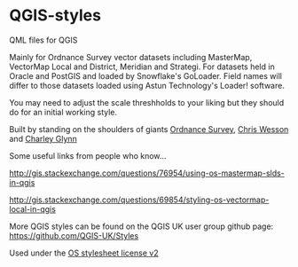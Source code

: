 QGIS-styles
===========

QML files for QGIS

Mainly for Ordnance Survey vector datasets including MasterMap, VectorMap Local and District, Meridian and Strategi.  For datasets held in Oracle and PostGIS and loaded by Snowflake's GoLoader.  Field names will differ to those datasets loaded using Astun Technology's Loader! software.

You may need to adjust the scale threshholds to your liking but they should do for an initial working style.

Built by standing on the shoulders of giants [Ordnance Survey](https://github.com/OrdnanceSurvey), [Chris Wesson](https://github.com/ChristopherWesson) and [Charley Glynn](https://github.com/CharleyGlynn)

Some useful links from people who know...

http://gis.stackexchange.com/questions/76954/using-os-mastermap-slds-in-qgis

http://gis.stackexchange.com/questions/69854/styling-os-vectormap-local-in-qgis

More QGIS styles can be found on the QGIS UK user group github page: https://github.com/QGIS-UK/Styles

Used under the [OS stylesheet license v2](http://www.ordnancesurvey.co.uk/docs/licences/stylesheet-licence-v2.pdf)
